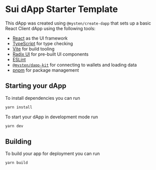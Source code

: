 # Sui dApp Starter Template

This dApp was created using `@mysten/create-dapp` that sets up a basic React
Client dApp using the following tools:

- [React](https://react.dev/) as the UI framework
- [TypeScript](https://www.typescriptlang.org/) for type checking
- [Vite](https://vitejs.dev/) for build tooling
- [Radix UI](https://www.radix-ui.com/) for pre-built UI components
- [ESLint](https://eslint.org/)
- [`@mysten/dapp-kit`](https://sdk.mystenlabs.com/dapp-kit) for connecting to
  wallets and loading data
- [pnpm](https://pnpm.io/) for package management

## Starting your dApp

To install dependencies you can run

```bash
yarn install
```

To start your dApp in development mode run

```bash
yarn dev
```

## Building

To build your app for deployment you can run

```bash
yarn build
```
